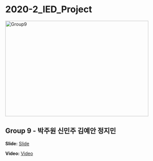 # 2020-2_IED_Project
<img src="https://talkingbiznews.com/wp-content/uploads/2019/10/Group-9-1280x720.jpg" width="450px" height="300px" alt="Group9"></img><br/>
## Group 9 - 박주원 신민주 김예안 정지민

__Slide:__ [Slide](https://github.com/WHLee-HGU/2020-2_IED_Project/blob/main/IED-1%20Presentations%20(1019)/9.pdf)

__Video:__ [Video](https://www.youtube.com/watch?v=J2z2Bi3SGRs&t=8710s)
